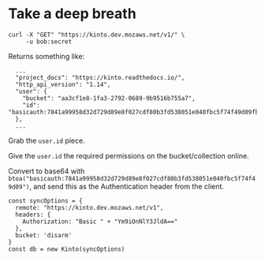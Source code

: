 # Take a deep breath

```
curl -X "GET" "https://kinto.dev.mozaws.net/v1/" \
     -u bob:secret
```

Returns something like:

```
  ...
  "project_docs": "https://kinto.readthedocs.io/",
  "http_api_version": "1.14",
  "user": {
    "bucket": "aa3cf1e8-1fa3-2792-0689-9b9516b755a7",
    "id": "basicauth:7841a99958d32d729d89e8f027cdf80b3fd538051e040fbc5f74f49d09fbd257"
  },
  ...
```

Grab the `user.id` piece.

Give the `user.id` the required permissions on the bucket/collection online.

Convert to base64 with `btoa("basicauth:7841a99958d32d729d89e8f027cdf80b3fd538051e040fbc5f74f49d09")`, and send this as the Authentication header from the client.

```
const syncOptions = {
  remote: "https://kinto.dev.mozaws.net/v1",
  headers: {
    Authorization: "Basic " + "Ym9iOnNlY3JldA=="
  },
  bucket: 'disarm'
}
const db = new Kinto(syncOptions)
```